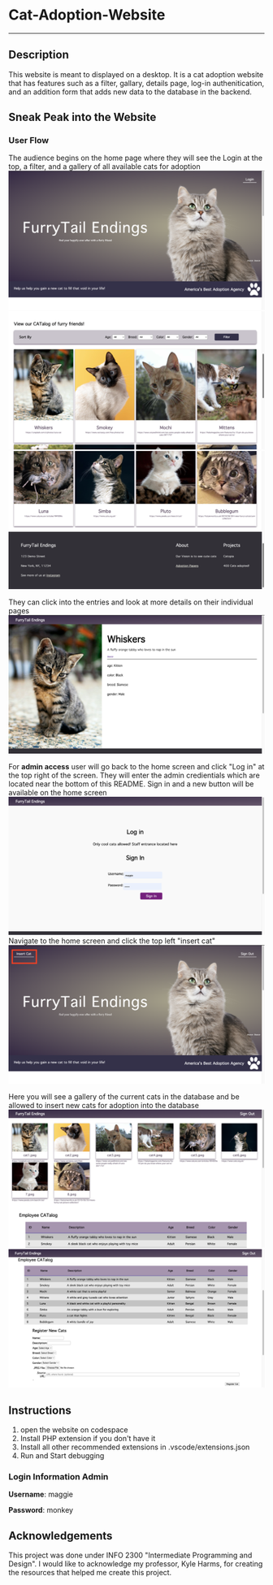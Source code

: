 # Cat-Adoption-Website
____ 

## Description
This website is meant to displayed on a desktop. It is a cat adoption website that has features such as a filter, gallary, details page, log-in authenitication, and an addition form that adds new data to the database in the backend. 

## Sneak Peak into the Website 

### User Flow
The audience begins on the home page where they will see the Login at the top, a filter, and a gallery of all available cats for adoption
![homepage](images-readme/homescreen.png)
![gallery](images-readme/gallery1.png)
![gallery2](images-readme/gallery2.png)

They can click into the entries and look at more details on their individual pages
![details](images-readme/details.png)

For **admin access** user will go back to the home screen and click "Log in" at the top right of the screen. They will enter the admin credientials which are located near the bottom of this README. Sign in and a new button will be available on the home screen
![login](images-readme/admin-login.png)
Navigate to the home screen and click the top left "insert cat"
![updated-homepage](images-readme/updated-homescreen.png)

Here you will see a gallery of the current cats in the database and be allowed to insert new cats for adoption into the database
![form gallery](images-readme/entry-gallery.png)
![form](images-readme/form.png)









## Instructions 
1. open the website on codespace
2. Install PHP extension if you don't have it 
3. Install all other recommended extensions in .vscode/extensions.json
4. Run and Start debugging

### Login Information Admin 

**Username**: maggie

**Password**: monkey

## Acknowledgements
This project was done under INFO 2300 "Intermediate Programming and Design". I would like to acknowledge my professor, Kyle Harms, for creating the resources that helped me create this project. 